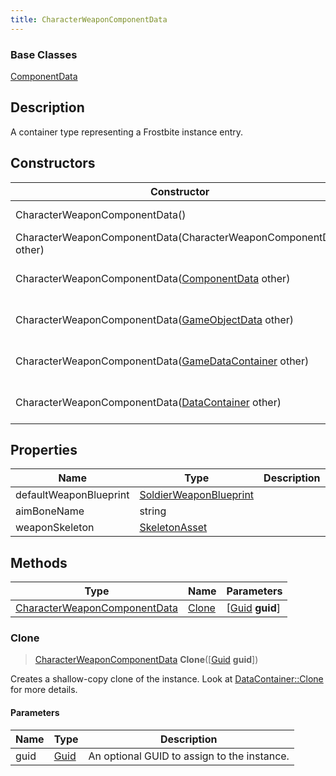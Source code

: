 ```yaml
---
title: CharacterWeaponComponentData
---
```

### Base Classes

[ComponentData](/vext/ref/fb/componentdata/)

## Description

A container type representing a Frostbite instance entry.

## Constructors

| Constructor                                                                             | Description                                                                                                                                     |
| --------------------------------------------------------------------------------------- | ----------------------------------------------------------------------------------------------------------------------------------------------- |
| CharacterWeaponComponentData()                                                          | Create a new instance of this container type.                                                                                                   |
| CharacterWeaponComponentData(CharacterWeaponComponentData other)                        | Create a reference copy of an instance of the same type.                                                                                        |
| CharacterWeaponComponentData([ComponentData](/vext/ref/fb/componentdata/) other)                      | Upcast an instance of type [ComponentData](/vext/ref/fb/componentdata/) to [CharacterWeaponComponentData](/vext/ref/fb/characterweaponcomponentdata/).                      |
| CharacterWeaponComponentData([GameObjectData](/vext/ref/fb/gameobjectdata/) other)                    | Upcast an instance of type [GameObjectData](/vext/ref/fb/gameobjectdata/) to [CharacterWeaponComponentData](/vext/ref/fb/characterweaponcomponentdata/).                    |
| CharacterWeaponComponentData([GameDataContainer](/vext/ref/fb/gamedatacontainer/) other)              | Upcast an instance of type [GameDataContainer](/vext/ref/fb/gamedatacontainer/) to [CharacterWeaponComponentData](/vext/ref/fb/characterweaponcomponentdata/).              |
| CharacterWeaponComponentData([DataContainer](/vext/ref/shared/class/datacontainer) other) | Upcast an instance of type [DataContainer](/vext/ref/shared/class/datacontainer) to [CharacterWeaponComponentData](/vext/ref/fb/characterweaponcomponentdata/). |

## Properties

| Name                   | Type                                             | Description |
| ---------------------- | ------------------------------------------------ | ----------- |
| defaultWeaponBlueprint | [SoldierWeaponBlueprint](/vext/ref/fb/soldierweaponblueprint/) |             |
| aimBoneName            | string                                           |             |
| weaponSkeleton         | [SkeletonAsset](/vext/ref/fb/skeletonasset/)                   |             |

## Methods

| Type                                                         | Name            | Parameters                                     |
| ------------------------------------------------------------ | --------------- | ---------------------------------------------- |
| [CharacterWeaponComponentData](/vext/ref/fb/characterweaponcomponentdata/) | [Clone](#clone) | \[[Guid](/vext/ref/shared/class/guid) **guid**\] |

### Clone

> [CharacterWeaponComponentData](/vext/ref/fb/characterweaponcomponentdata/) **Clone**(\[[Guid](/vext/ref/shared/class/guid) **guid**\])

Creates a shallow-copy clone of the instance. Look at [DataContainer::Clone](/vext/ref/shared/class/datacontainer#clone) for more details.

#### Parameters

| Name | Type         | Description                                 |
| ---- | ------------ | ------------------------------------------- |
| guid | [Guid](/vext/ref/shared/class/guid/) | An optional GUID to assign to the instance. |
